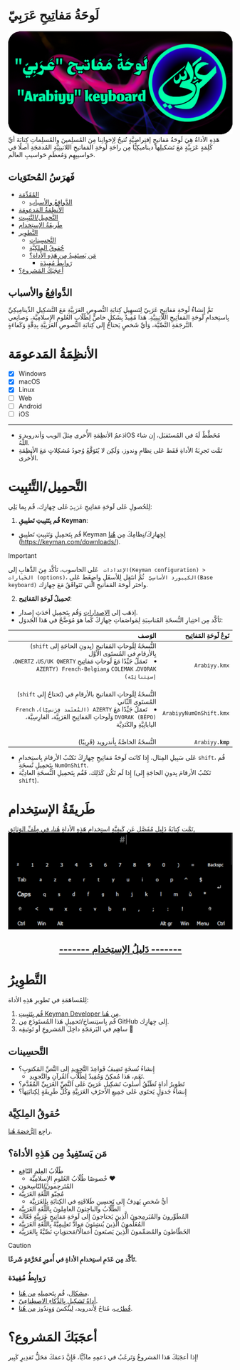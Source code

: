 # <a id="introduction"></a>لَوحَةُ مَفاتِيحِ عَرَبِيّ  
![Banner](../Visuals/Banner.png)  
هَذِهِ الأداةُ هِيَ لَوحَةُ مَفاتيحٍ إفتِراضِيَّةٍ تُتيحُ لِإخوانِنا مِنَ المُسلِمينَ والمُسلِماتِ كِتابَةَ أيِّ كَلِمَةٍ عَرَبِيَّةٍ مَعَ تَشكيلِها ديناميكِيًّا مِن راحَةِ لَوحَةِ المَفاتيحِ اللاتينِيَّةِ المُدمَجَةِ أصلًا في حَواسيبِهِم وَمُعظَمِ حَواسيبِ العالَم.

## فَهرَسُ المُحتَوَيات  
- [المُقَدِّمَة](#introduction)  
  - [الدَّوافِعُ والأسباب](#motivations-and-reasons)  
- [الأنظِمَةُ المَدعومَة](#supported-platforms)  
- [التَّحمِيل/التَّثبِيت](#download-install)  
- [طَريقَةُ الإستِخدام](#usage)  
- [التَّطوِير](#development)  
  - [التَّحسِينات](#improvements)  
  - [حُقوقُ المِلكِيَّة](#copyright)  
  - [مَن يَستَفِيدُ مِن هَذِهِ الأداة؟](#this-tool-will-help)  
    - [رَوابِطُ مُفِيدَة](#useful-links)  
- [أعجَبَكَ المَشروع؟](#like-the-project)  

## <a id="motivations-and-reasons"></a>الدَّوافِعُ والأسباب
تَمَّ إِنشاءُ لَوحَةِ مَفاتِيحِ عَرَبِيّ لِتَسهِيلِ كِتابَةِ النُّصوصِ العَرَبِيَّةِ مَعَ التَّشكِيلِ الدِّينامِيكِيِّ بِاستِخدامِ لَوحَةِ المَفاتِيحِ اللّاتِينِيَّةِ. هَذا مُفِيدٌ بِشَكلٍ خاصٍّ لِطُلّابِ العُلومِ الإِسلامِيَّة، وَصانِعي التَّرجَمَةِ النَّصِّيَّة، وَأيِّ شَخصٍ يَحتاجُ إِلى كِتابَةِ النُّصوصِ العَرَبِيَّةِ بِدِقَّةٍ وَكَفاءَةٍ.  

# <a id="supported-platforms"></a>الأنظِمَةُ المَدعومَة
- [x] Windows
- [x] macOS
- [x] Linux
- [ ] Web
- [ ] Android
- [ ] iOS

---
- دَعمُ الأنظِمَةِ الأُخرى مِثلَ الويب وَأندرويد وَiOS مُخَطَّطٌ لَهُ في المُستَقبَل، إِن شاءَ اللَّهُ.
- تَمَّت تَجرِبَةُ الأداةِ فَقَط عَلى نِظامِ وِندوز، وَلَكِن لا يُتَوَقَّعُ وُجودُ مُشكِلاتٍ مَعَ الأنظِمَةِ الأُخرى.

# <a id="download-install"></a>التَّحمِيل/التَّثبِيت
لِلحُصولِ عَلى لَوحَةِ مَفاتِيحِ `عَرَبِيّ` عَلى جِهازِك، قُم بِما يَلِي:  
1. ‏**قُم بِتَثبِيتِ تَطبِيقِ Keyman**:
  - ‏قُم بِتَحمِيلِ وَتَثبِيتِ تَطبِيقِ Keyman لِجِهازِكَ/نِظامِكَ مِن [هُنا](https://keyman.com/downloads/)<br>(https://keyman.com/downloads/).

> [!IMPORTANT]
> ‏عَلى الحاسوب، تَأكَّد مِنَ الذَّهابِ إلى ‎`الإعدادات ‏(Keyman configuration) > الخَيارات (options)`‎، ثُمَّ انتَقِل لِلأسفَلِ واضغَط عَلى ‎`الكيبورد الأساسِيّ ‏(Base keyboard)`‎ واختَر لَوحَةَ المَفاتيحِ الَّتي تَتَوافَقُ مَعَ جِهازِك.

2. ‏**تَحمِيلُ لَوحَةِ المَفاتِيح**:
  - ‏إذهَب إلى [الإصداراتِ](https://github.com/O1Anas/Arabiyy-keyboard/releases) وَقُم بِتَحمِيلِ أحَدَثِ إِصدار.
  - ‏تَأكَّد مِن اختِيارِ النُّسخَةِ المُناسِبَةِ لِمَواصَفاتِ جِهازِكَ كَما هوَ مُوَضَّحٌ في هَذا الجَدوَل:

| ‏الوَصف | ‏نَوعُ لَوحَةِ المَفاتِيح |
|--:|--:|
| ‏(`shift` بِدونِ الحاجَةِ إِلى) ‏النُّسخَةُ لِلَوحاتِ المَفاتيحِ بِالأرقامِ في المُستَوى الأوَّل<li dir="rtl">‏تَعمَلُ جَيِّدًا مَعَ لَوحاتِ مَفاتِيحِ ‏`‏US/UK QWERTY`، ‏`‏QWERTZ`، ‏`‏DVORAK`، ‏`‏COLEMAK` وَ`‏French-Belgian (‏AZERTY إستِثنائِيَّة)`</li>‏ | `Arabiyy.kmx` |
| ‏(`shift` تَحتاجُ إِلى) ‏النُّسخَةُ لِلَوحاتِ المَفاتيحِ بالأرقامِ في المُستَوى الثّاني<li dir="rtl">تَعمَلُ جَيِّدًا مَعَ ‏`‏AZERTY ‏(‏المُعتَمد فِرَنسِيًّا)`، ‏`‏French DVORAK (BÉPO)` وَلَوحاتِ المَفاتِيحِ العَرَبِيَّة، الفارِسِيَّة، اليابانِيَّةِ والكَنَدِيَّة</li>‏ | `ArabiyyNumOnShift.kmx` | 
| النُّسخَةُ الخاصَّةُ بِأندرويد (قَرِيبًا) | `Arabiyy`**`.kmp`** | 
- عَلى سَبِيلِ المِثال، إِذا كانَت لَوحَةُ مَفاتِيحِ جِهازِكَ تَكتُبُ الأرقامَ بِاستِخدامِ `shift`، قُم بِتَحمِيلِ نُسخَةِ `NumOnShift`.
- إِذا لَم تَكُن كَذَلِك، فَقُم بِتَحمِيلِ النُّسخَةِ العادِيَّة (تَكتُبُ الأرقامَ بِدونِ الحاجَةِ إِلى `shift`).

# <a id="usage"></a>طَريقَةُ الإستِخدام
تَمَّت كِتابَةُ دَلِيلٍ مُفَصَّلٍ عَن كَيفِيَّةِ استِخدامِ هَذِهِ الأداةِ [هُنا، في مِلَفِّ الوَثائِق.](Docs-ar.md)
![Preview](../Visuals/preview-9om.gif)

<div align="center"><h2><a href="Docs-ar.md">------- دَليلُ الإستِخدام -------</a></h2></div>

# <a id="development"></a>التَّطوِيرُ  
لِلمُساهَمَةِ في تَطوِيرِ هَذِهِ الأداة:
1. ‏[قُم بِتَثبِيتِ Keyman Developer مِن هُنا](https://keyman.com/developer/download).
2. ‏قُم بِاستِنساخِ/تَحمِيلِ هَذا المُستَودَعِ مِن GitHub إِلى جِهازِك.
3. ‏ساهِم في البَرمَجَةِ داخِلَ المَشروعِ أو تَوثيقِه 💙

## <a id="improvements"></a>التَّحسِينات
- ‏إِنشاءُ نُسخَةٍ تَضِيفُ قَواعِدَ التَّجوِيدِ إِلى النَّصِّ المَكتوبِ؟
  - ‏نَعَم، هَذا مُمكِنٌ وَمُفِيدٌ لِطُلّابِ القُرآنِ والتَّجوِيدِ.
- ‏تَطوِيرُ أداةٍ تُطَبِّقُ أُسلوبَ تَشكِيلِ عَرَبِيّ عَلى النَّصِّ العَرَبِيِّ المُقَدَّمِ؟
- ‏إِنشاءُ جَدوَلٍ يَحتَوي عَلى جَمِيعِ الأحرُفِ العَرَبِيَّةِ وَكُلِّ طَرِيقَةٍ لِكِتابَتِها؟

## <a id="copyright"></a>حُقوقُ المِلكِيَّة
راجِع [الرُّخصَةَ هُنا](LICENSE-ar.md).

## <a id="this-tool-will-help"></a>مَن يَستَفِيدُ مِن هَذِهِ الأداة؟
- ‏طُلّابُ العِلمِ النّافِع
  - ‏خُصوصًا طُلّابُ العُلومِ الإِسلامِيَّة ❤️
- ‏المُتَرجِمونَ/النّاسِخون
- ‏مُحِبّو اللُّغَةِ العَرَبِيَّة
  - ‏أيُّ شَخصٍ يَهدِفُ إِلى تَحسِينِ طَلاقَتِهِ في الكِتابَةِ بِالعَرَبِيَّة
- ‏الطُّلّابُ والباحِثونَ العامِلونَ بِاللُّغَةِ العَرَبِيَّة
- ‏المُطَوِّرونَ والمُبَرمِجونَ الَّذِينَ يَحتاجونَ إِلى لَوحَةِ مَفاتِيحٍ عَرَبِيَّةٍ فَعّالَة
- ‏المُعَلِّمونَ الَّذِينَ يُنشِئونَ مَوادَّ تَعلِيمِيَّةً بِاللُّغَةِ العَرَبِيَّة
- ‏الخَطّاطونَ والمُصَمِّمونَ الَّذِينَ يَصنَعونَ أعمالًا/مَحتوَياتٍ نَصِّيَّةً بِالعَرَبِيَّة

> [!CAUTION]  
> **تَأكَّد مِن عَدَمِ استِخدامِ الأداةِ في أُمورٍ مُحَرَّمَةٍ شَرعًا.**

### <a id="useful-links"></a>رَوابِطُ مُفِيدَة
- [مِشكال](https://github.com/linuxscout/mishkal)، قُم بِتَحمِيلِهِ [مِن هُنا](https://sourceforge.net/projects/mishkal/files/).
- [أداةُ تَشكِيلٍ بِالذَّكاءِ الاصطِناعِيّ](https://www.tashkil.net/tashkil).
- [قُطرُب](https://github.com/linuxscout/qutrub)، مُتاحٌ لِأندرويد، لِينُكسَ وَوِندُوز [مِن هُنا](https://qutrub.arabeyes.org/download/).

# <a id="like-the-project"></a>أعجَبَكَ المَشروع؟
إِذا أعجَبَكَ هَذا المَشروعُ وَتَرغَبُ في دَعمِهِ مادِّيًّا، فَإِنَّ دَعمَكَ مَحَلُّ تَقدِيرٍ كَبِير!